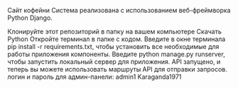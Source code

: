 Сайт кофейни
Система реализована с использованием веб-фреймворка Python Django.

Клонируйте этот репозиторий в папку на вашем компьютере
Скачать Python
Откройте терминал в папке с кодом.
Введите в окне терминала pip install -r requirements.txt, чтобы установить все необходимые для работы приложения компоненты.
Введите python manage.py runserver, чтобы запустить локальный сервер для приложения.
API запущено, и теперь вы можете использовать маршруты API для отправки запросов.
логин и пароль для админ-панели: admin1   Karaganda1971